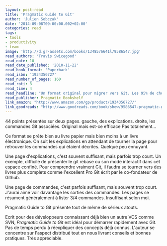 ```yaml
---
layout: post-read
title: 'Pragmatic Guide to Git'
author: 'Julien Sobczak'
date: '2014-09-08T09:00:00.002+02:00'
categories: read
tags:
- tools
- productivity
- team
image: 'http://d.gr-assets.com/books/1348576641l/9586547.jpg'
read_authors: 'Travis Swicegood'
read_note: 10
read_date_published: '2010-11-22'
read_book_format: 'Paperback'
read_isbn: '1934356727'
read_number_of_pages: 160
read_roti: 3
read_time: 4
read_headline: "Un format original pour migrer vers Git. Les 95% de choses savoir auquotidien."
read_publisher: Pragmatic Bookshelf
link_amazon: "http://www.amazon.com/gp/product/1934356727/"
link_goodreads: "http://www.goodreads.com/book/show/9586547-pragmatic-guide-to-git"
---
```



44 points présentés sur deux pages. gauche, des explications. droite, les commandes Git associées. Original mais est-ce efficace Pas totalement...

Ce format se prête bien au livre papier mais bien moins à un livre électronique. On suit les explications en attendant de tourner la page pour retrouver les commandes qui étaient décrites. Quelque peu ennuyant.

Une page d'explications, c'est souvent suffisant, mais parfois trop court. Un exemple, difficile de présenter le git rebase ou son mode interactif dans cet espace confiné. Pour comprendre vraiment Git, il faudra se tourner vers des livres plus complets comme l'excellent Pro Git écrit par le co-fondateur de Github.

Une page de commandes, c'est parfois suffisant, mais souvent trop court. J'aurai aimé voir davantage les sorties des commandes. Les pages se résument généralement à lister 3/4 commandes. Insuffisant selon moi.

Pragmatic Guide to Git présente tout de même de sérieux atouts.

Ecrit pour des développeurs connaissant déjà bien un autre VCS comme SVN, *Pragmatic Guide to Git* est idéal pour démarrer rapidement avec Git. Pas de temps perdu à réexpliquer des concepts déjà connus. L'auteur se concentre sur l'aspect distribué tout en nous livrant conseils et bonnes pratiques. Très appréciable.


